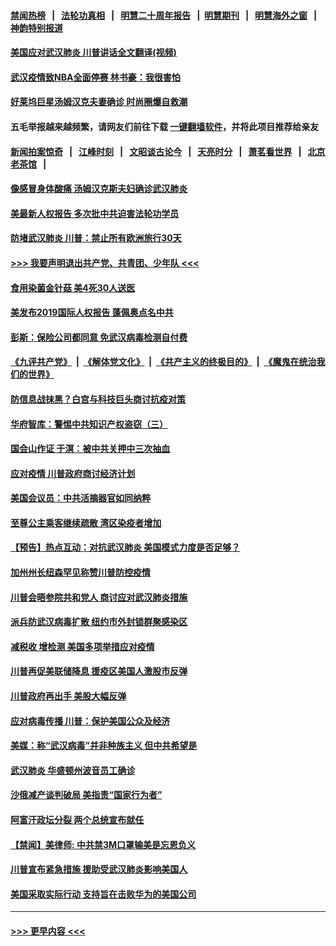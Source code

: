 #### [禁闻热榜](热点新闻.md?=0)  &nbsp;&nbsp;|&nbsp;&nbsp; [法轮功真相](https://github.com/gfw-breaker/truth/blob/master/README.md?=0) &nbsp;&nbsp;|&nbsp;&nbsp; [明慧二十周年报告](https://github.com/gfw-breaker/mh-reports/blob/master/README.md?=0) &nbsp;&nbsp;|&nbsp;&nbsp;[明慧期刊](https://github.com/gfw-breaker/mh-qikan) &nbsp;&nbsp;|&nbsp;&nbsp; [明慧海外之窗](https://github.com/gfw-breaker/mh-news/blob/master/README.md?=0) &nbsp;&nbsp;|&nbsp;&nbsp; [神韵特别报道](https://github.com/gfw-breaker/mh-news/blob/master/shenyun.md?=0)
#### [美国应对武汉肺炎 川普讲话全文翻译(视频)](../pages/prog203/a102797886.md?t=03122102) 
#### [武汉疫情致NBA全面停赛 林书豪：我很害怕](../pages/prog203/a102797849.md?t=03122102) 
#### [好莱坞巨星汤姆汉克夫妻确诊 时尚圈爆自救潮](../pages/prog203/a102797819.md?t=03122102) 
#### 五毛举报越来越频繁，请网友们前往下载 [一键翻墙软件](https://github.com/gfw-breaker/ssr-accounts)，并将此项目推荐给亲友
#### [新闻拍案惊奇](https://github.com/gfw-breaker/banned-news/blob/master/pages/link4.md) &nbsp;&nbsp;|&nbsp;&nbsp; [江峰时刻](https://github.com/gfw-breaker/banned-news/blob/master/pages/link4.md) &nbsp;&nbsp;|&nbsp;&nbsp; [文昭谈古论今](https://github.com/gfw-breaker/banned-news/blob/master/pages/link4.md) &nbsp;&nbsp;|&nbsp;&nbsp; [天亮时分](https://github.com/gfw-breaker/banned-news/blob/master/pages/link4.md) &nbsp;&nbsp;|&nbsp;&nbsp; [萧茗看世界](https://github.com/gfw-breaker/banned-news/blob/master/pages/link4.md) &nbsp;&nbsp;|&nbsp;&nbsp; [北京老茶馆](https://github.com/gfw-breaker/banned-news/blob/master/pages/link4.md) &nbsp;&nbsp;|&nbsp;&nbsp; 
#### [像感冒身体酸痛 汤姆汉克斯夫妇确诊武汉肺炎](../pages/prog203/a102797698.md?t=03122102) 
#### [美最新人权报告 多次批中共迫害法轮功学员](../pages/prog203/a102797659.md?t=03122102) 
#### [防堵武汉肺炎 川普：禁止所有欧洲旅行30天](../pages/prog203/a102797681.md?t=03122102) 
#### [>>> 我要声明退出共产党、共青团、少年队 <<<](https://github.com/begood0513/goodnews/blob/master/quit/letter.md) 
#### [食用染菌金针菇 美4死30人送医](../pages/prog203/a102797654.md?t=03122102) 
#### [美发布2019国际人权报告 蓬佩奥点名中共](../pages/prog203/a102797536.md?t=03122102) 
#### [彭斯：保险公司都同意 免武汉病毒检测自付费](../pages/prog203/a102797504.md?t=03122102) 
#### [《九评共产党》](https://github.com/begood0513/9ping.md/blob/master/README.md) &nbsp;|&nbsp; [《解体党文化》](../../../../jtdwh.md/blob/master/README.md)  &nbsp;|&nbsp; [《共产主义的终极目的》](../../../../gczydzjmd.md/blob/master/README.md) &nbsp;|&nbsp; [《魔鬼在统治我们的世界》](../../../../mgztzwmdsj.md/blob/master/README.md) 
#### [防信息战抹黑？白宫与科技巨头商讨抗疫对策](../pages/prog203/a102797500.md?t=03122102) 
#### [华府智库：警惕中共知识产权盗窃（三）](../pages/prog203/a102797359.md?t=03122102) 
#### [国会山作证 于溟：被中共关押中三次抽血](../pages/prog203/a102797363.md?t=03122102) 
#### [应对疫情 川普政府商讨经济计划](../pages/prog203/a102797348.md?t=03122102) 
#### [美国会议员：中共活摘器官如同纳粹](../pages/prog203/a102797263.md?t=03122102) 
#### [至尊公主乘客继续疏散 湾区染疫者增加](../pages/prog203/a102797242.md?t=03122102) 
#### [【预告】热点互动：对抗武汉肺炎 美国模式力度是否足够？](../pages/prog203/a102797249.md?t=03122102) 
#### [加州州长纽森罕见称赞川普防控疫情](../pages/prog203/a102797251.md?t=03122102) 
#### [川普会晤参院共和党人 商讨应对武汉肺炎措施](../pages/prog203/a102796821.md?t=03122102) 
#### [派兵防武汉病毒扩散 纽约市外封锁群聚感染区](../pages/prog203/a102796766.md?t=03122102) 
#### [减税收 增检测 美国多项举措应对疫情](../pages/prog203/a102796715.md?t=03122102) 
#### [川普再促美联储降息 援疫区美国人激股市反弹](../pages/prog203/a102796619.md?t=03122102) 
#### [川普政府再出手 美股大幅反弹](../pages/prog203/a102796677.md?t=03122102) 
#### [应对病毒传播 川普：保护美国公众及经济](../pages/prog203/a102796576.md?t=03122102) 
#### [美媒：称“武汉病毒”并非种族主义 但中共希望是](../pages/prog203/a102795885.md?t=03122102) 
#### [武汉肺炎 华盛顿州波音员工确诊](../pages/prog203/a102796205.md?t=03122102) 
#### [沙俄减产谈判破局 美指责“国家行为者”](../pages/prog203/a102796070.md?t=03122102) 
#### [阿富汗政坛分裂 两个总统宣布就任](../pages/prog203/a102795993.md?t=03122102) 
#### [【禁闻】美律师: 中共禁3M口罩输美是忘恩负义](../pages/prog203/a102795944.md?t=03122102) 
#### [川普宣布紧急措施 援助受武汉肺炎影响美国人](../pages/prog203/a102795928.md?t=03122102) 
#### [美国采取实际行动 支持旨在击败华为的美国公司](../pages/prog203/a102795653.md?t=03122102) 

----
#### [ >>> 更早内容 <<< ](../indexes/prog203-earlier.md)
